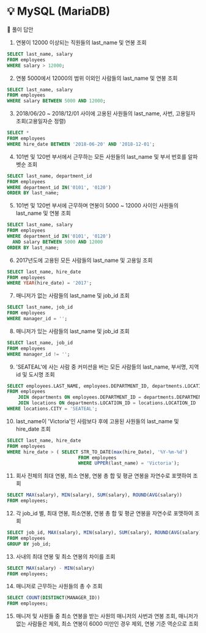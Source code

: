 # 💡 MySQL (MariaDB)

🔑 풀이 답안

1. 연봉이 12000 이상되는 직원들의 last_name 및 연봉 조회

```SQL
SELECT last_name, salary 
FROM employees 
WHERE salary > 12000;
```
2. 연봉 5000에서 12000의 범위 이외인 사람들의 last_name 및 연봉 조회

```SQL
SELECT last_name, salary 
FROM employees 
WHERE salary BETWEEN 5000 AND 12000;
```
3. 2018/06/20 ~ 2018/12/01 사이에 고용된 사원들의 last_name, 사번, 고용일자 조회(고용일자순 정렬)

```SQL
SELECT *
FROM employees
WHERE hire_date BETWEEN '2018-06-20' AND '2018-12-01';
```
4. 101번 및 120번 부서에서 근무하는 모든 사원들의 last_name 및 부서 번호를 알파벳순 조회

```SQL
SELECT last_name, department_id
FROM employees
WHERE department_id IN('0101', '0120')
ORDER BY last_name;
```
5. 101번 및 120번 부서에 근무하며 연봉이 5000 ~ 12000 사이인 사원들의 last_name 및 연봉 조회

```SQL
SELECT last_name, salary
FROM employees
WHERE department_id IN('0101', '0120')
  AND salary BETWEEN 5000 AND 12000 
ORDER BY last_name;
```
6. 2017년도에 고용된 모든 사람들의 last_name 및 고용일 조회

```SQL
SELECT last_name, hire_date
FROM employees
WHERE YEAR(hire_date) = '2017';
```
7. 매니저가 없는 사람들의 last_name 및 job_id 조회

```SQL
SELECT last_name, job_id
FROM employees
WHERE manager_id = '';
```
8. 매니저가 있는 사람들의 last_name 및 job_id 조회

```SQL
SELECT last_name, job_id
FROM employees
WHERE manager_id != '';
```
9. 'SEATEAL'에 사는 사람 중 커미션을 버는 모든 사람들의 last_name, 부서명, 지역 id 및 도시명 조회

```SQL
SELECT employees.LAST_NAME, employees.DEPARTMENT_ID, departments.LOCATION_ID, locations.CITY
FROM employees 
    JOIN departments ON employees.DEPARTMENT_ID = departments.DEPARTMENT_ID
    JOIN locations ON departments.LOCATION_ID = locations.LOCATION_ID
WHERE locations.CITY = 'SEATEAL';
```
10. last_name이 'Victoria'인 사람보다 후에 고용된 사원들의 last_name 및 hire_date 조회

```SQL
SELECT last_name, hire_date
FROM employees
WHERE hire_date > ( SELECT STR_TO_DATE(max(hire_Date), '%Y-%m-%d') 
						  FROM employees
						  WHERE UPPER(last_name) = 'Victoria');
```
11. 회사 전체의 최대 연봉, 최소 연봉, 연봉 총 합 및 평균 연봉을 자연수로 포맷하여 조회

```SQL
SELECT MAX(salary), MIN(salary), SUM(salary), ROUND(AVG(salary))
FROM employees;
```
12. 각 job_id 별, 최대 연봉, 최소연봉, 연봉 총 합 및 평균 연봉을 자연수로 포맷하여 조회

```SQL
SELECT job_id, MAX(salary), MIN(salary), SUM(salary), ROUND(AVG(salary))
FROM employees
GROUP BY job_id;
```
13. 사내의 최대 연봉 및 최소 연봉의 차이를 조회

```SQL
SELECT MAX(salary) - MIN(salary)
FROM employees;
```
14. 매니저로 근무하는 사원들의 총 수 조회

```SQL
SELECT COUNT(DISTINCT(MANAGER_ID))
FROM employees;
```
15. 매니저 및 사원들 중 최소 연봉을 받는 사원의 매니저의 사번과 연봉 조회, 매니저가 없는 사람들은 제외, 최소 연봉이 6000 미만인 경우 제외, 연봉 기준 역순으로 조회

```SQL

```
